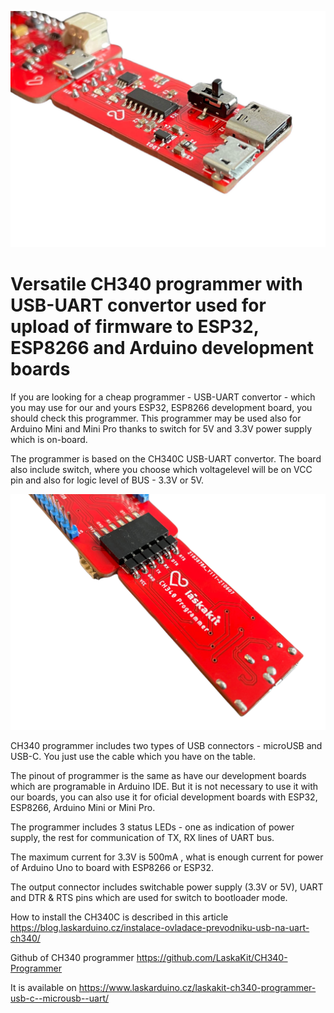 ![CH340 programmer](https://github.com/LaskaKit/CH340-Programmer/blob/main/img/CH340_programmer1.jpg)

# Versatile CH340 programmer with USB-UART convertor used for upload of firmware to ESP32, ESP8266 and Arduino development boards

If you are looking for a cheap programmer - USB-UART convertor - which you may use for our and yours ESP32, ESP8266 development board, you should check this programmer. 
This programmer may be used also for Arduino Mini and Mini Pro thanks to switch for 5V and 3.3V power supply which is on-board.

The programmer is based on the CH340C USB-UART convertor. The board also include switch, where you choose which voltagelevel will be on VCC pin and also for logic level of BUS - 3.3V or 5V.

![CH340 programmer](https://github.com/LaskaKit/CH340-Programmer/blob/main/img/CH340_programmer2.jpg)

CH340 programmer includes two types of USB connectors - microUSB and USB-C. You just use the cable which you have on the table. 

The pinout of programmer is the same as have our development boards which are programable in Arduino IDE. But it is not necessary to use it with our boards, you can also use it for oficial development boards with ESP32, ESP8266, Arduino Mini or Mini Pro. 

The programmer includes 3 status LEDs - one as indication of power supply, the rest for communication of TX, RX lines of UART bus.

The maximum current for 3.3V is 500mA , what is enough current for power of Arduino Uno to board with ESP8266 or ESP32. 

The output connector includes switchable power supply (3.3V or 5V), UART and DTR & RTS pins which are used for switch to bootloader mode.

How to install the CH340C is described in this article https://blog.laskarduino.cz/instalace-ovladace-prevodniku-usb-na-uart-ch340/ 

Github of CH340 programmer https://github.com/LaskaKit/CH340-Programmer

It is available on https://www.laskarduino.cz/laskakit-ch340-programmer-usb-c--microusb--uart/ 
